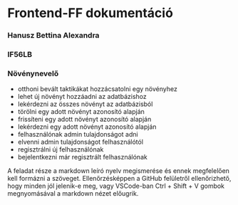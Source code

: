 # Frontend-FF dokumentáció

### Hanusz Bettina Alexandra
### IF56LB
### Növénynevelő

- otthoni bevált taktikákat hozzácsatolni egy növényhez
- lehet új növényt hozzáadni az adatbázishoz
- lekérdezni az összes növényt az adatbázisból
- törölni egy adott növényt azonosító alapján
- frissíteni egy adott növényt azonosító alapján
- lekérdezni egy adott növényt azonosító alapján
- felhasználónak admin tulajdonságot adni
- elvenni admin tulajdonságot felhasználótól
- regisztrálni új felhasználónak
- bejelentkezni már regisztrált felhasználónak

A feladat része a markdown leíró nyelv megismerése és ennek megfelelően kell formázni a szöveget. Ellenőrzésképpen a GitHub felületről ellenőrizhető, hogy minden jól jelenik-e meg, vagy VSCode-ban Ctrl + Shift + V gombok megnyomásával a markdown nézet előugrik.
